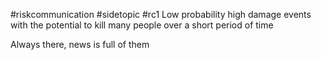 #riskcommunication #sidetopic #rc1 
Low probability high damage events with the potential to kill many people over a short period of time

Always there, news is full of them